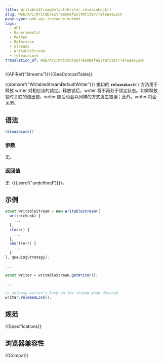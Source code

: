 ```yaml
---
title: WritableStreamDefaultWriter.releaseLock()
slug: Web/API/WritableStreamDefaultWriter/releaseLock
page-type: web-api-instance-method
tags:
  - API
  - Experimental
  - Method
  - Reference
  - Streams
  - WritableStream
  - releaseLock
translation_of: Web/API/WritableStreamDefaultWriter/releaseLock
---
```

{{APIRef("Streams")}}{{SeeCompatTable}}

{{domxref("WritableStreamDefaultWriter")}} 接口的 **`releaseLock()`** 方法用于释放 writer 对相应流的锁定。释放锁后，writer 将不再处于锁定状态。如果释放锁时关联的流出错，writer 随后也会以同样的方式发生错误；此外，writer 将会关闭。

## 语法

```js
releaseLock()
```

### 参数

无。

### 返回值

无（{{jsxref("undefined")}}）。

## 示例

```js
const writableStream = new WritableStream({
  write(chunk) {
    ...
  },
  close() {
    ...
  },
  abort(err) {
    ...
  }
}, queuingStrategy);

...

const writer = writableStream.getWriter();

...

// release writer's lock on the stream when desired
writer.releaseLock();
```

## 规范

{{Specifications}}

## 浏览器兼容性

{{Compat}}
